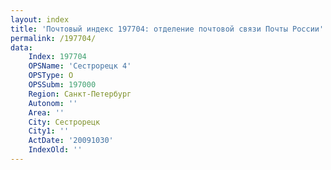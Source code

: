 ```yaml
---
layout: index
title: 'Почтовый индекс 197704: отделение почтовой связи Почты России'
permalink: /197704/
data:
    Index: 197704
    OPSName: 'Сестрорецк 4'
    OPSType: О
    OPSSubm: 197000
    Region: Санкт-Петербург
    Autonom: ''
    Area: ''
    City: Сестрорецк
    City1: ''
    ActDate: '20091030'
    IndexOld: ''
---
```

